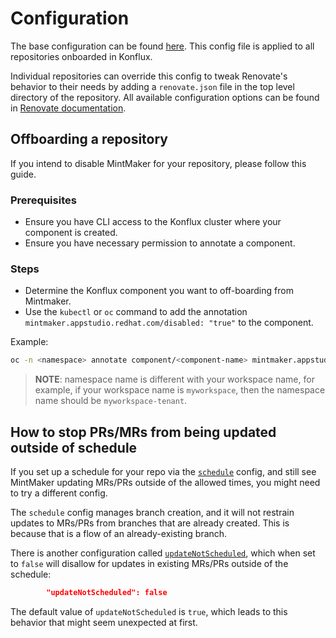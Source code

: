 # Configuration

The base configuration can be found [here](https://github.com/konflux-ci/mintmaker/blob/main/config/renovate/renovate.json). This config file
is applied to all repositories onboarded in Konflux.

Individual repositories can override this config to tweak
Renovate's behavior to their needs by adding a `renovate.json`
file in the top level directory of the repository.
All available configuration options can be found in 
[Renovate documentation](https://docs.renovatebot.com/configuration-options/).

## Offboarding a repository

If you intend to disable MintMaker for your repository, please follow
this guide.

### Prerequisites

- Ensure you have CLI access to the Konflux cluster where your component is created.
- Ensure you have necessary permission to annotate a component.

### Steps

- Determine the Konflux component you want to off-boarding from Mintmaker.
- Use the `kubectl` or `oc` command to add the annotation `mintmaker.appstudio.redhat.com/disabled: "true"` to the component.

Example:

```bash
oc -n <namespace> annotate component/<component-name> mintmaker.appstudio.redhat.com/disabled=true
```

> **NOTE**: namespace name is different with your workspace name, for example,
  if your workspace name is `myworkspace`, then the namespace name should be 
  `myworkspace-tenant`.

## How to stop PRs/MRs from being updated outside of schedule

If you set up a schedule for your repo via the [`schedule`](https://docs.renovatebot.com/configuration-options/#schedule) config, and still see MintMaker updating MRs/PRs outside of the allowed times, you might need to try a different config.

The `schedule` config manages branch creation, and it will not restrain updates to MRs/PRs from branches that are already created. This is because that is a flow of an already-existing branch. 

There is another configuration called [`updateNotScheduled`](https://docs.renovatebot.com/configuration-options/#updatenotscheduled), which when set to `false` will disallow for updates in existing MRs/PRs outside of the schedule:
```json
        "updateNotScheduled": false
```

The default value of `updateNotScheduled` is `true`, which leads to this behavior that might seem unexpected at first.
